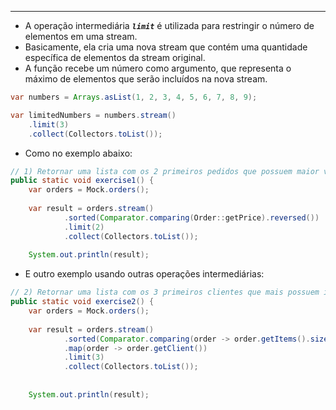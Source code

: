 ___
- A operação intermediária ***`limit`*** é utilizada para restringir o número de elementos em uma stream.
- Basicamente, ela cria uma nova stream que contém uma quantidade específica de elementos da stream original.
- A função recebe um número como argumento, que representa o máximo de elementos que serão incluídos na nova stream.
```java
var numbers = Arrays.asList(1, 2, 3, 4, 5, 6, 7, 8, 9);

var limitedNumbers = numbers.stream()
	.limit(3)
	.collect(Collectors.toList());
```
- Como no exemplo abaixo:
```java
// 1) Retornar uma lista com os 2 primeiros pedidos que possuem maior valor total  
public static void exercise1() {  
    var orders = Mock.orders();  
  
    var result = orders.stream()  
            .sorted(Comparator.comparing(Order::getPrice).reversed())  
            .limit(2)  
            .collect(Collectors.toList());  
  
    System.out.println(result);
```
- E outro exemplo usando outras operações intermediárias:
```java
// 2) Retornar uma lista com os 3 primeiros clientes que mais possuem itens no pedido  
public static void exercise2() {  
    var orders = Mock.orders();  
  
    var result = orders.stream()  
            .sorted(Comparator.comparing(order -> order.getItems().size(), Comparator.reverseOrder()))  
            .map(order -> order.getClient())  
            .limit(3)  
            .collect(Collectors.toList());  
  
  
    System.out.println(result);
```